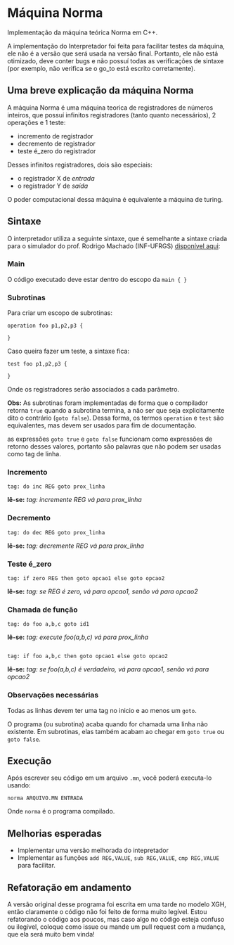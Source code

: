 # Máquina Norma

Implementação da máquina teórica Norma em C++.

A implementação do Interpretador foi feita para facilitar testes da máquina,
ele não é a versão que será usada na versão final.
Portanto, ele não está otimizado, deve conter bugs e não possuí todas as
verificações de sintaxe (por exemplo, não verifica se o go_to está escrito
corretamente).

## Uma breve explicação da máquina Norma

A máquina Norma é uma máquina teorica de registradores de números inteiros,
que possuí infinitos registradores (tanto quanto necessários),
2 operações e 1 teste:

- incremento de registrador
- decremento de registrador
- teste é_zero do registrador

Desses infinitos registradores, dois são especiais:

- o registrador X de *entrada*
- o registrador Y de *saída*

O poder computacional dessa máquina é equivalente a máquina de turing.

## Sintaxe

O interpretador utiliza a seguinte sintaxe, que é semelhante a
sintaxe criada para o simulador do prof. Rodrigo Machado (INF-UFRGS) 
[disponível aqui](http://www.inf.ufrgs.br/~rma/simuladores/norma.html):

### Main
O código executado deve estar dentro do escopo da `main { }`

### Subrotinas
Para criar um escopo de subrotinas:
```
operation foo p1,p2,p3 {

}
```

Caso queira fazer um teste, a sintaxe fica:
```
test foo p1,p2,p3 {

}
```

Onde os registradores serão associados a cada parâmetro.

**Obs:** As subrotinas foram implementadas de forma que o compilador
retorna `true` quando a subrotina termina, a não ser que seja
explicitamente dito o contrário (`goto false`).
Dessa forma, os termos `operation` e `test` são equivalentes,
mas devem ser usados para fim de documentação.

as expressões `goto true` e `goto false` funcionam como expressões
de retorno desses valores, portanto são palavras que não podem
ser usadas como tag de linha.

### Incremento
```
tag: do inc REG goto prox_linha
```
**lê-se:** *tag: incremente REG vá para prox_linha*

### Decremento
```
tag: do dec REG goto prox_linha
```
**lê-se:** *tag: decremente REG vá para prox_linha*

### Teste é_zero
```
tag: if zero REG then goto opcao1 else goto opcao2
```
**lê-se:** *tag: se REG é zero, vá para opcao1, senão vá para opcao2*

### Chamada de função
```
tag: do foo a,b,c goto id1

```
**lê-se:** *tag: execute foo(a,b,c) vá para prox_linha*
```

tag: if foo a,b,c then goto opcao1 else goto opcao2
```
**lê-se:** *tag: se foo(a,b,c) é verdadeiro, vá para opcao1, senão vá para opcao2*

### Observações necessárias

Todas as linhas devem ter uma tag no inicio e ao menos um `goto`.

O programa (ou subrotina) acaba quando for chamada uma linha não existente.
Em subrotinas, elas também acabam ao chegar em `goto true` ou `goto false`.

## Execução

Após escrever seu código em um arquivo `.mn`, você poderá executa-lo usando:
```
norma ARQUIVO.MN ENTRADA
```
Onde `norma` é o programa compilado.

## Melhorias esperadas

- Implementar uma versão melhorada do intepretador
- Implementar as funções `add REG,VALUE`, `sub REG,VALUE`, `cmp REG,VALUE` para facilitar.

## Refatoração em andamento

A versão original desse programa foi escrita em uma tarde no modelo XGH,
então claramente o código não foi feito de forma muito legível.
Estou refatorando o código aos poucos, mas caso algo no código esteja confuso ou
ilegível, coloque como issue ou mande um pull request com a mudança, que ela será
muito bem vinda!
